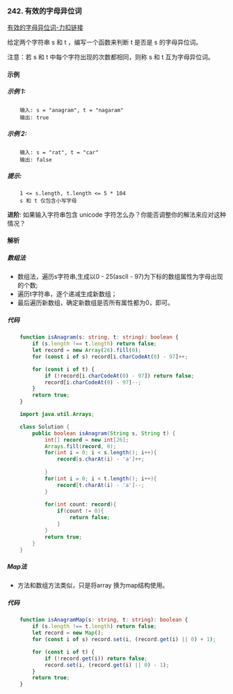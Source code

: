### 242. 有效的字母异位词

[有效的字母异位词-力扣链接](https://leetcode.cn/problems/valid-anagram/)

给定两个字符串 s 和 t ，编写一个函数来判断 t 是否是 s 的字母异位词。

注意：若 s 和 t 中每个字符出现的次数都相同，则称 s 和 t 互为字母异位词。
#### 示例
##### 示例 1:
```shell
    输入: s = "anagram", t = "nagaram"
    输出: true
```

##### 示例 2:
```shell
    输入: s = "rat", t = "car"
    输出: false
```

##### 提示:
```shell
    1 <= s.length, t.length <= 5 * 104
    s 和 t 仅包含小写字母
```

**进阶**: 如果输入字符串包含 unicode 字符怎么办？你能否调整你的解法来应对这种情况？

#### 解析
##### 数组法

- 数组法，遍历s字符串,生成以0 - 25(ascll - 97)为下标的数组属性为字母出现的个数;
- 遍历t字符串，逐个递减生成新数组；
- 最后遍历新数组，确定新数组是否所有属性都为0，即可。

##### 代码

```typescript
    function isAnagram(s: string, t: string): boolean {
        if (s.length !== t.length) return false;
        let record = new Array(26).fill(0);
        for (const i of s) record[i.charCodeAt(0) - 97]++;

        for (const i of t) {
            if (!record[i.charCodeAt(0) - 97]) return false;
            record[i.charCodeAt(0) - 97]--;
        }
        return true;
    }

```

```java
    import java.util.Arrays;

    class Solution {
        public boolean isAnagram(String s, String t) {
            int[] record = new int[26];
            Arrays.fill(record, 0);
            for(int i = 0; i < s.length(); i++){
                record[s.charAt(i) - 'a']++;
                
            }
            for(int i = 0; i < t.length(); i++){
                record[t.charAt(i) - 'a']--;
            }
            
            for(int count: record){
                if(count != 0){
                    return false;
                }
            }
            return true;
        }
    }
```
##### Map法

- 方法和数组方法类似，只是将array 换为map结构使用。

##### 代码
```typescript
    function isAnagramMap(s: string, t: string): boolean {
        if (s.length !== t.length) return false;
        let record = new Map();
        for (const i of s) record.set(i, (record.get(i) || 0) + 1);

        for (const i of t) {
            if (!record.get(i)) return false;
            record.set(i, (record.get(i) || 0) - 1);
        }
        return true;
    }
```